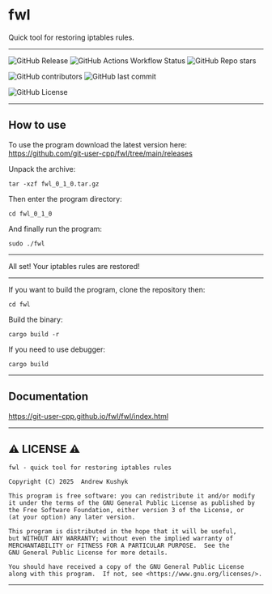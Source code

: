 # fwl

Quick tool for restoring iptables rules.

---

![GitHub Release](https://img.shields.io/github/v/release/git-user-cpp/fwl?style=flat-square&logo=github)
![GitHub Actions Workflow Status](https://img.shields.io/github/actions/workflow/status/git-user-cpp/fwl/rust.yml?style=flat-square&logo=github)
![GitHub Repo stars](https://img.shields.io/github/stars/git-user-cpp/fwl?style=flat-square&logo=github)

![GitHub contributors](https://img.shields.io/github/contributors/git-user-cpp/fwl?style=flat-square&logo=github) ![GitHub last commit](https://img.shields.io/github/last-commit/git-user-cpp/fwl?style=flat-square&logo=github)

![GitHub License](https://img.shields.io/github/license/git-user-cpp/fwl?style=flat-square&logo=github)

---

## How to use

To use the program download the latest version here: https://github.com/git-user-cpp/fwl/tree/main/releases

Unpack the archive:
```
tar -xzf fwl_0_1_0.tar.gz
```
Then enter the program directory:
```
cd fwl_0_1_0
```
And finally run the program:
```
sudo ./fwl
```

---

All set! Your iptables rules are restored!

---

If you want to build the program, clone the repository then:
```
cd fwl
```
Build the binary:
```
cargo build -r
```
If you need to use debugger:
```
cargo build
```

---

## Documentation
https://git-user-cpp.github.io/fwl/fwl/index.html

---

## ⚠️ LICENSE ⚠️

    fwl - quick tool for restoring iptables rules

    Copyright (C) 2025  Andrew Kushyk

    This program is free software: you can redistribute it and/or modify
    it under the terms of the GNU General Public License as published by
    the Free Software Foundation, either version 3 of the License, or
    (at your option) any later version.

    This program is distributed in the hope that it will be useful,
    but WITHOUT ANY WARRANTY; without even the implied warranty of
    MERCHANTABILITY or FITNESS FOR A PARTICULAR PURPOSE.  See the
    GNU General Public License for more details.

    You should have received a copy of the GNU General Public License
    along with this program.  If not, see <https://www.gnu.org/licenses/>.

---
